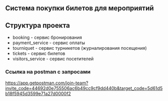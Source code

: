 Система покупки билетов для мероприятий
---

Структура проекта
-
* booking - сервис бронирования
* payment_service - сервис оплаты
* tourniquet - сервис турникетов (журналирования посещения)
* tickets - сервис билетов
* visitors_service - сервис посетителей

### Ссылка на postman с запросами
https://app.getpostman.com/join-team?invite_code=44692d0e755506ac6b49cc9cf9dd440b&target_code=5d61d5b18f5945d3599e71a27d0000f2